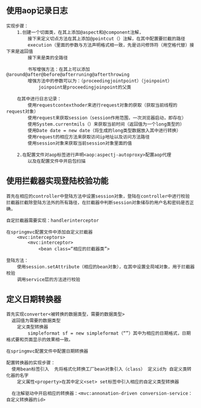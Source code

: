 ## 使用aop记录日志

    实现步骤：
        1.创建一个切面类，在其上添加@aspect和@component注解，
            接下来定义切点方法在其上添加@pointcut（）注解，在其中配置要拦截的路径
            execution（里面的参数与方法声明格式相一致，先是访问修饰符（用空格代替）接下来是返回值
            接下来是类的全路径

            书写增强方法：在其上可以添加@around@after@before@afterruning@afterthrowing
            增强方法中的参数可以为：（proceedingjointpoint）（joinpoint）
                joinpoint是proceedingjoinpoint的父类

        在其中进行日志记录：
            使用requestcontexthoder来进行request对象的获取（获取当前线程的request对象）
            使用request来获取session（session作用范围，一次浏览器启动，即存在）
            使用System.currentmils（）来获取当前时间（返回值为一个long类型的）
            使用Date date = new date（将生成的long类型数据放入其中进行转换）
            使用request的相应方法来获取访问ip地址以及访问方法路径
            使用session对象来获取当前session对象里面的值

        2.在配置文件对aop标签进行声明<aop:aspectj-autoproxy>配置aop代理
            以及在配置文件中开启包扫描

## 使用拦截器实现登陆校验功能

    首先在相应的controller中登陆方法中设置session对象，登陆在controller中进行校验
    拦截器拦截除登陆方法外的所有路径，在拦截器中判断session对象储存的用户名和密码是否正确，

    自定拦截器需要实现：handlerinterceptor

    在springmvc配置文件中添加自定义拦截器
        <mvc:interceptors>
            <mvc:interceptor>
                <bean class=“相应的拦截器类”>

    登陆方法：
        使用session.setAttribute（相应的bean对象），在其中设置全局域对象，用于拦截器校验
        调用service层的方法进行校验

## 定义日期转换器

    首先实现converter<被转换的数据类型，需要的数据类型>
      返回值为需要的数据类型  
        定义类型转换器
            simpleformat sf = new simpleformat（“”）其中为相应的日期格式，日期格式要和页面显示的效果相一致。
    
    在springmvc配置文件中配置日期转换器

    配置转换器的实现步骤：
      使用bean标签引入  先将格式化转换工厂bean对象引入（class） 定义id为 自定义类转化器的名字
        定义属性<property>在其中定义<set> set标签中引入相应的自定义类型转换器 

      在注解驱动中开启相应的转换器：<mvc:annonation-driven conversion-service：自定义转换器的id>

## 